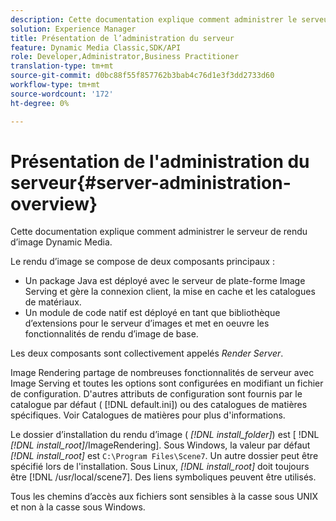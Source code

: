 ```yaml
---
description: Cette documentation explique comment administrer le serveur de rendu d’image Dynamic Media.
solution: Experience Manager
title: Présentation de l’administration du serveur
feature: Dynamic Media Classic,SDK/API
role: Developer,Administrator,Business Practitioner
translation-type: tm+mt
source-git-commit: d0bc88f55f857762b3bab4c76d1e3f3dd2733d60
workflow-type: tm+mt
source-wordcount: '172'
ht-degree: 0%

---
```



# Présentation de l&#39;administration du serveur{#server-administration-overview}

Cette documentation explique comment administrer le serveur de rendu d’image Dynamic Media.

Le rendu d’image se compose de deux composants principaux :

* Un package Java est déployé avec le serveur de plate-forme Image Serving et gère la connexion client, la mise en cache et les catalogues de matériaux.
* Un module de code natif est déployé en tant que bibliothèque d’extensions pour le serveur d’images et met en oeuvre les fonctionnalités de rendu d’image de base.

Les deux composants sont collectivement appelés *Render Server*.

Image Rendering partage de nombreuses fonctionnalités de serveur avec Image Serving et toutes les options sont configurées en modifiant un fichier de configuration. D&#39;autres attributs de configuration sont fournis par le catalogue par défaut ( [!DNL default.ini]) ou des catalogues de matières spécifiques. Voir Catalogues de matières pour plus d&#39;informations.

Le dossier d’installation du rendu d’image ( *[!DNL install_folder]*) est [ !DNL *[!DNL install_root]*/ImageRendering]. Sous Windows, la valeur par défaut *[!DNL install_root]* est `C:\Program Files\Scene7`. Un autre dossier peut être spécifié lors de l&#39;installation. Sous Linux, *[!DNL install_root]* doit toujours être [!DNL /usr/local/scene7]. Des liens symboliques peuvent être utilisés.

Tous les chemins d’accès aux fichiers sont sensibles à la casse sous UNIX et non à la casse sous Windows.
